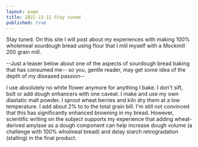 ```yaml
---
layout: page
title: 2022-11-11 Stay tuned
published: true
---
```


Stay tuned.  On this site I will post about my experiences with making 100% wholemeal sourdough bread using flour that I mill myself with a Mockmill 200 grain mill.

--Just a teaser below about one of the aspects of sourdough bread baking that has consumed me-- so you, gentle reader, may get some idea of the depth of my diseased passion--

I use absolutely no white flower anymore for anything I bake.  I don't sift, bolt or add dough enhancers with one caveat.  I make and use my own diastatic malt powder.  I sprout wheat berries and kiln dry them at a low temperature.  I add about 2% to to the total grain bill.  I'm still not convinced that this has significantly enhanced browning in my bread.  However, scientific writing on the subject supports my experience that adding wheat-derived amylase as a dough component can help increase dough volume (a challenge with 100% wholmeal bread) and delay starch retrogradation (stalling) in the final product.
